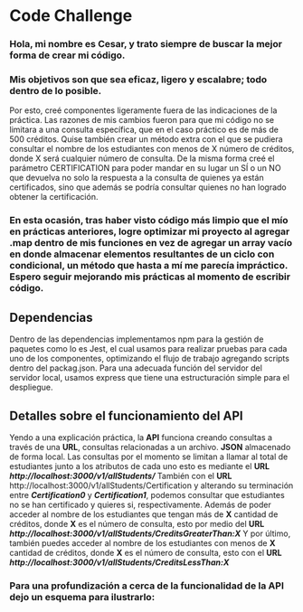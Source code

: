 # Code Challenge


### Hola, mi nombre es Cesar, y trato siempre de buscar la mejor forma de crear mi código. 
### Mis objetivos son que sea eficaz, ligero y escalabre; todo dentro de lo posible. 


Por esto, creé componentes ligeramente fuera de las indicaciones de la práctica. 
Las razones de mis cambios fueron para que mi código no se limitara a una consulta específica, que en el caso práctico es de más de 500 créditos. Quise también crear un método extra con el que se pudiera consultar el nombre de los estudiantes con menos de X número de créditos, donde X será cualquier número de consulta. 
De la misma forma creé el parámetro CERTIFICATION para poder mandar en su lugar un SÍ o un NO que devuelva no solo la respuesta a la consulta de quienes ya están certificados, sino que además se podría consultar quienes no han logrado obtener la certificación. 


### En esta ocasión, tras haber visto código más limpio que el mío en prácticas anteriores, logre optimizar mi proyecto al agregar .map dentro de mis funciones en vez de agregar un array vacío en donde almacenar elementos resultantes de un ciclo con condicional, un método que hasta a mí me parecía impráctico. Espero seguir mejorando mis prácticas al momento de escribir código. 


## Dependencias


Dentro de las dependencias implementamos npm para la gestión de paquetes como lo es Jest, el cual usamos para realizar pruebas para cada uno de los componentes, optimizando el flujo de trabajo agregando scripts dentro del packag.json. 
Para una adecuada función del servidor del servidor local, usamos express que tiene una estructuración simple para el despliegue. 


## Detalles sobre el funcionamiento del API

Yendo a una explicación práctica, la **API** funciona creando consultas a través de una **URL**, consultas relacionadas a un archivo. **JSON** almacenado de forma local. 
Las consultas por el momento se limitan a llamar al total de estudiantes junto a los atributos de cada uno esto es mediante el **URL** ***http://localhost:3000/v1/allStudents/*** 
También con el **URL** http://localhost:3000/v1/allStudents/Certification y alterando su terminación entre ***Certification0*** y ***Certification1***, podemos consultar que estudiantes no se han certificado y quieres si, respectivamente. 
Además de poder acceder al nombre de los estudiantes que tengan más de **X** cantidad de créditos, donde **X** es el número de consulta, esto por medio del **URL** ***http://localhost:3000/v1/allStudents/CreditsGreaterThan:X***
Y por último, también puedes acceder al nombre de los estudiantes con menos de **X** cantidad de créditos, donde **X** es el número de consulta, esto con el **URL** ***http://localhost:3000/v1/allStudents/CreditsLessThan:X***

### Para una profundización a cerca de la funcionalidad de la API dejo un esquema para ilustrarlo:


